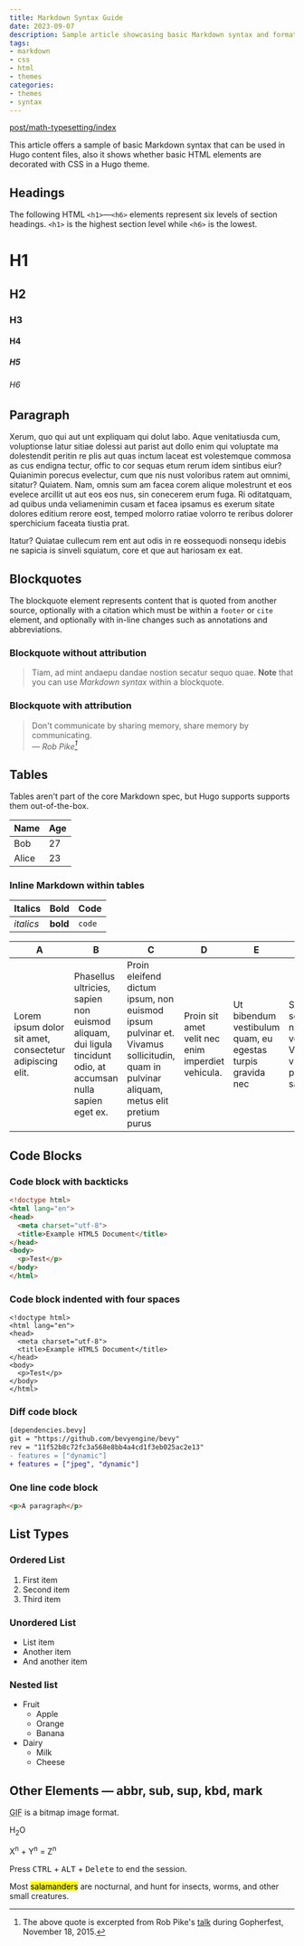 ```yaml
---
title: Markdown Syntax Guide
date: 2023-09-07
description: Sample article showcasing basic Markdown syntax and formatting for HTML elements.
tags:
- markdown
- css
- html
- themes
categories:
- themes
- syntax
---
```


[post/math-typesetting/index](..\math-typesetting\index.md)

This article offers a sample of basic Markdown syntax that can be used in Hugo content files, also it shows whether basic HTML elements are decorated with CSS in a Hugo theme.

<!--more-->

## Headings

The following HTML `<h1>`—`<h6>` elements represent six levels of section headings. `<h1>` is the highest section level while `<h6>` is the lowest.

# H1

## H2

### H3

#### H4

##### H5

###### H6

## Paragraph

Xerum, quo qui aut unt expliquam qui dolut labo. Aque venitatiusda cum, voluptionse latur sitiae dolessi aut parist aut dollo enim qui voluptate ma dolestendit peritin re plis aut quas inctum laceat est volestemque commosa as cus endigna tectur, offic to cor sequas etum rerum idem sintibus eiur? Quianimin porecus evelectur, cum que nis nust voloribus ratem aut omnimi, sitatur? Quiatem. Nam, omnis sum am facea corem alique molestrunt et eos evelece arcillit ut aut eos eos nus, sin conecerem erum fuga. Ri oditatquam, ad quibus unda veliamenimin cusam et facea ipsamus es exerum sitate dolores editium rerore eost, temped molorro ratiae volorro te reribus dolorer sperchicium faceata tiustia prat.

Itatur? Quiatae cullecum rem ent aut odis in re eossequodi nonsequ idebis ne sapicia is sinveli squiatum, core et que aut hariosam ex eat.

## Blockquotes

The blockquote element represents content that is quoted from another source, optionally with a citation which must be within a `footer` or `cite` element, and optionally with in-line changes such as annotations and abbreviations.

### Blockquote without attribution

 > 
 > Tiam, ad mint andaepu dandae nostion secatur sequo quae.
 > **Note** that you can use *Markdown syntax* within a blockquote.

### Blockquote with attribution

 > 
 > Don't communicate by sharing memory, share memory by communicating.<br>
 > — <cite>Rob Pike[^1]</cite>

[^1]: The above quote is excerpted from Rob Pike's [talk](https://www.youtube.com/watch?v=PAAkCSZUG1c) during Gopherfest, November 18, 2015.

## Tables

Tables aren't part of the core Markdown spec, but Hugo supports supports them out-of-the-box.

|Name|Age|
|----|---|
|Bob|27|
|Alice|23|

### Inline Markdown within tables

|Italics|Bold|Code|
|-------|----|----|
|*italics*|**bold**|`code`|

|A|B|C|D|E|F|
|-|-|-|-|-|-|
|Lorem ipsum dolor sit amet, consectetur adipiscing elit.|Phasellus ultricies, sapien non euismod aliquam, dui ligula tincidunt odio, at accumsan nulla sapien eget ex.|Proin eleifend dictum ipsum, non euismod ipsum pulvinar et. Vivamus sollicitudin, quam in pulvinar aliquam, metus elit pretium purus|Proin sit amet velit nec enim imperdiet vehicula.|Ut bibendum vestibulum quam, eu egestas turpis gravida nec|Sed scelerisque nec turpis vel viverra. Vivamus vitae pretium sapien|

## Code Blocks

### Code block with backticks

````html
<!doctype html>
<html lang="en">
<head>
  <meta charset="utf-8">
  <title>Example HTML5 Document</title>
</head>
<body>
  <p>Test</p>
</body>
</html>
````

### Code block indented with four spaces

````
<!doctype html>
<html lang="en">
<head>
  <meta charset="utf-8">
  <title>Example HTML5 Document</title>
</head>
<body>
  <p>Test</p>
</body>
</html>
````

### Diff code block

````diff
[dependencies.bevy]
git = "https://github.com/bevyengine/bevy"
rev = "11f52b8c72fc3a568e8bb4a4cd1f3eb025ac2e13"
- features = ["dynamic"]
+ features = ["jpeg", "dynamic"]
````

### One line code block

````html
<p>A paragraph</p>
````

## List Types

### Ordered List

1. First item
1. Second item
1. Third item

### Unordered List

* List item
* Another item
* And another item

### Nested list

* Fruit
  * Apple
  * Orange
  * Banana
* Dairy
  * Milk
  * Cheese

## Other Elements — abbr, sub, sup, kbd, mark

<abbr title="Graphics Interchange Format">GIF</abbr> is a bitmap image format.

H<sub>2</sub>O

X<sup>n</sup> + Y<sup>n</sup> = Z<sup>n</sup>

Press <kbd>CTRL</kbd> + <kbd>ALT</kbd> + <kbd>Delete</kbd> to end the session.

Most <mark>salamanders</mark> are nocturnal, and hunt for insects, worms, and other small creatures.
